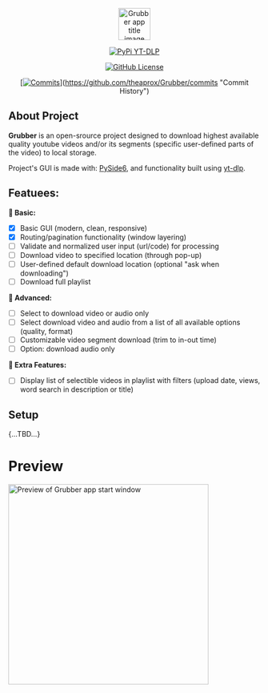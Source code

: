 <p align="center">
    <img
        height=64
        alt="Grubber app title image"
        src="https://i.ibb.co/nf8qXRz/Grubber.png"
    />
</p>

<!-- MANPAGE: BEGIN EXCLUDED SECTION -->
<div align="center">

[![PyPi YT-DLP](https://img.shields.io/badge/yt%20dlp-blue?style=for-the-badge&logo=pypi&logoColor=blue&label=PyPI&labelColor=black)
](https://pypi.org/project/yt-dlp "PyPi YT-DLP")


[![GitHub License](https://img.shields.io/github/license/theaprox/Grubber?style=for-the-badge&labelColor=black&color=orange)
](LICENSE "License")

[[![Commits](https://img.shields.io/github/commit-activity/m/yt-dlp/yt-dlp?label=commits&style=for-the-badge)](https://img.shields.io/github/commit-activity/m/theaprox/Grubber?style=for-the-badge&logo=comma&logoColor=green&label=commits&labelColor=black&color=green)](https://github.com/theaprox/Grubber/commits "Commit History")

</div>
<!-- MANPAGE: END EXCLUDED SECTION -->



## About Project
**Grubber** is an open-srource project designed to download highest available quality youtube videos and/or its segments (specific user-defined parts of the video) to local storage.

Project's GUI is made with: <a href='https://pypi.org/project/PySide6/' target='_blank'>PySide6</a>, and functionality built using <a href='https://github.com/yt-dlp/yt-dlp' target='_blank'>yt-dlp</a>.

## Featuees:
**🦴 Basic:**
- [x] Basic GUI (modern, clean, responsive)
- [x] Routing/pagination functionality (window layering)
- [ ] Validate and normalized user input (url/code) for processing
- [ ] Download video to specified location (through pop-up)
- [ ] User-defined default download location (optional "ask when downloading")
- [ ] Download full playlist

**🔬 Advanced:**
- [ ] Select to download video or audio only
- [ ] Select download video and audio from a list of all available options (quality, format)
- [ ] Customizable video segment download (trim to in-out time)
- [ ] Option: download audio only

**🚀 Extra Features:**
- [ ] Display list of selectible videos in playlist with filters (upload date, views, word search in description or title)

## Setup
{...TBD...}

# Preview
<p align="left">
    <img 
        width=400
        alt="Preview of Grubber app start window"
        src="https://i.ibb.co/KF58N2V/homepage.png"
    />
</p>